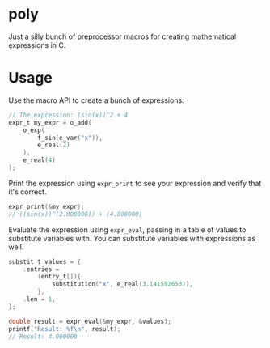 # poly

Just a silly bunch of preprocessor macros for creating mathematical expressions in C.

# Usage

Use the macro API to create a bunch of expressions.

```c
// The expression: (sin(x))^2 + 4
expr_t my_expr = o_add(
    o_exp(
        f_sin(e_var("x")),
        e_real(2)
    ),
    e_real(4)
);
```

Print the expression using `expr_print` to see your expression and verify that it's correct.

```c
expr_print(&my_expr);
// ((sin(x))^(2.000000)) + (4.000000)
```

Evaluate the expression using `expr_eval`, passing in a table of values to substitute variables with. You can substitute
variables with expressions as well.

```c
substit_t values = {
    .entries =
        (entry_t[]){
            substitution("x", e_real(3.141592653)),
        },
    .len = 1,
};

double result = expr_eval(&my_expr, &values);
printf("Result: %f\n", result);
// Result: 4.000000
```
